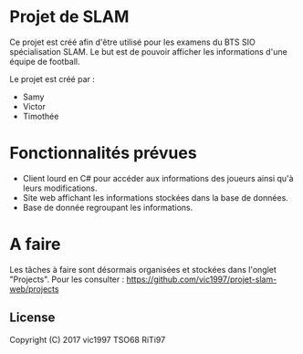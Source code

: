# Projet de SLAM



Ce projet est créé afin d'être utilisé pour les examens du BTS SIO spécialisation SLAM.
Le but est de pouvoir afficher les informations d'une équipe de football.

Le projet est créé par :

  - Samy
  - Victor
  - Timothée

# Fonctionnalités prévues

  - Client lourd en C# pour accéder aux informations des joueurs ainsi qu'à leurs modifications.
  - Site web affichant les informations stockées dans la base de données.
  - Base de donnée regroupant les informations.

# A faire

Les tâches à faire sont désormais organisées et stockées dans l'onglet "Projects". 
Pour les consulter : https://github.com/vic1997/projet-slam-web/projects

License
----

Copyright (C) 2017 vic1997 TSO68 RiTi97
